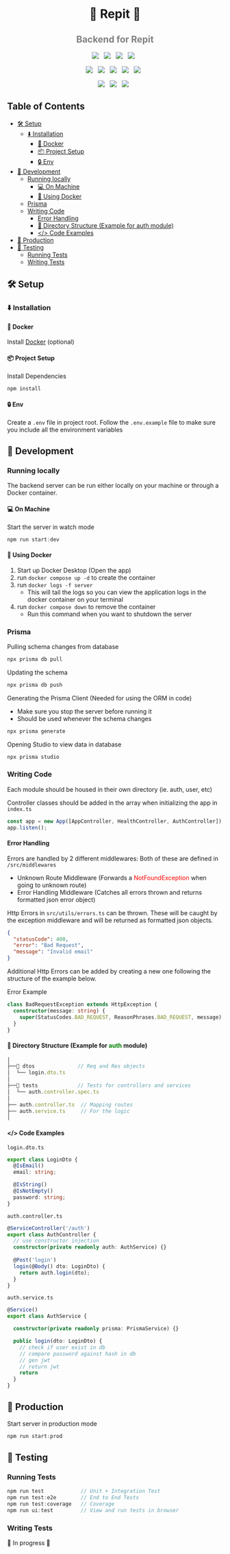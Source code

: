 <h1 align='center'>🍚 Repit 🍚</h1>

<h2 align='center' style='color:gray'>Backend for Repit</h2>


<p align='center'>
  <img src="https://img.shields.io/badge/-express.js-%23404d59?style=for-the-badge&logo=Express&logoColor=%2361DAFB" />&nbsp;&nbsp;
  <img src="https://img.shields.io/badge/-TypeScript-007ACC?style=for-the-badge&logo=TypeScript&logoColor=fff" />&nbsp;&nbsp;
  <img src="https://img.shields.io/badge/node.js-6DA55F?style=for-the-badge&logo=node.js&logoColor=white" />&nbsp;&nbsp;
  <img src="https://img.shields.io/badge/-NPM-CB3837?style=for-the-badge&logo=NPM&logoColor=fff" />&nbsp;&nbsp;
</p>
<p align='center'>
  <img src="https://img.shields.io/badge/-Docker-2496ED?style=for-the-badge&logo=Docker&logoColor=fff" />&nbsp;&nbsp;
  <img src="https://img.shields.io/badge/NODEMON-%23323330.svg?style=for-the-badge&logo=nodemon&logoColor=%BBDEAD" />&nbsp;&nbsp;
  <img src="https://img.shields.io/badge/-ESLint-4B32C3?style=for-the-badge&logo=ESLint&logoColor=fff" />&nbsp;&nbsp;
  <img src="https://img.shields.io/badge/-Prettier-F7B93E?style=for-the-badge&logo=Prettier&logoColor=000" />&nbsp;&nbsp;
  <img src="https://img.shields.io/badge/-vitest-C21325?style=for-the-badge&logo=vitest&logoColor=fff" />&nbsp;&nbsp;
</p>
<p align='center'>
  <img src="https://img.shields.io/badge/-MySQL-4479A1?style=for-the-badge&logo=MySQL&logoColor=fff" />&nbsp;&nbsp;
  <img src="https://img.shields.io/badge/-Prisma-22314a?style=for-the-badge&logo=Prisma&logoColor=fff" />&nbsp;&nbsp;
  <img src="https://img.shields.io/badge/webpack-2B3A42.svg?style=for-the-badge&logo=webpack&logoColor=8dd6f9" />&nbsp;&nbsp;
</p>

<h2>Table of Contents</h2>

- [🛠️ Setup](#️-setup)
  - [⬇️ Installation](#️-installation)
    - [🐳 Docker](#-docker)
    - [📦 Project Setup](#-project-setup)
    - [🔒 Env](#-env)
- [🚀 Development](#-development)
  - [Running locally](#running-locally)
    - [💻 On Machine](#-on-machine)
    - [🐳 Using Docker](#-using-docker)
  - [Prisma](#prisma)
  - [Writing Code](#writing-code)
    - [Error Handling](#error-handling)
    - [📂 Directory Structure (Example for auth module)](#-directory-structure-example-for-auth-module)
    - [\</\> Code Examples](#-code-examples)
- [🚀 Production](#-production)
- [🧪 Testing](#-testing)
  - [Running Tests](#running-tests)
  - [Writing Tests](#writing-tests)

## 🛠️ Setup
### ⬇️ Installation

#### 🐳 Docker
Install [Docker](https://docs.docker.com/desktop/install/linux-install/) (optional)

#### 📦 Project Setup
Install Dependencies
```javascript
npm install
```
#### 🔒 Env
Create a `.env` file in project root. Follow the `.env.example` file to make sure you include all the environment variables

## 🚀 Development

### Running locally
The backend server can be run either locally on your machine or
through a Docker container.

#### 💻 On Machine
Start the server in watch mode
```javascript
npm run start:dev
```
#### 🐳 Using Docker
1. Start up Docker Desktop (Open the app)
2. run `docker compose up -d` to create the container
3. run `docker logs -f server` 
   - This will tail the logs so you can view the application logs in the docker container on your terminal
4. run `docker compose down` to remove the container
   - Run this command when you want to shutdown the server

### Prisma
Pulling schema changes from database
```javascript
npx prisma db pull
```
Updating the schema
```javascript
npx prisma db push
```

Generating the Prisma Client (Needed for using the ORM in code)
- Make sure you stop the server before running it
- Should be used whenever the schema changes
```javascript
npx prisma generate
```

Opening Studio to view data in database
```typescript
npx prisma studio
```

### Writing Code
<p>
Each module should be housed in their own directory (ie. auth, user, etc)
</p>

Controller classes should be added in the array when initializing the app in `index.ts`
```typescript
const app = new App([AppController, HealthController, AuthController]);
app.listen();
```


#### Error Handling

Errors are handled by 2 different middlewares:
Both of these are defined in `/src/middlewares`
- Unknown Route Middleware (Forwards a <span style='color:red'>NotFoundException</span> when going to unknown route)
- Error Handling Middleware (Catches all errors thrown and returns formatted json error object)

Http Errors in `src/utils/errors.ts` can be thrown. These will be caught by the exception middleware and will be returned as formatted json objects.

```json
{
  "statusCode": 400,
  "error": "Bad Request",
  "message": "Invalid email"
}
```

Additional Http Errors can be added by creating a new one following the structure of the example below.

Error Example
```typescript
class BadRequestException extends HttpException {
  constructor(message: string) {
    super(StatusCodes.BAD_REQUEST, ReasonPhrases.BAD_REQUEST, message);
  }
}
```

#### 📂 Directory Structure (Example for <span style='color:green'>auth</span> module)
```javascript
│
├──📂 dtos              // Req and Res objects
│  └── login.dto.ts      
│  
├──📂 tests             // Tests for controllers and services
│  └── auth.controller.spec.ts     
│  
├── auth.controller.ts  // Mapping routes
├── auth.service.ts     // For the logic
│  
```

#### </> Code Examples
`login.dto.ts`
```typescript
export class LoginDto {
  @IsEmail()
  email: string;

  @IsString()
  @IsNotEmpty()
  password: string;
}
```

`auth.controller.ts`
```typescript
@ServiceController('/auth')
export class AuthController {
  // use constructor injection
  constructor(private readonly auth: AuthService) {}
  
  @Post('login')
  login(@Body() dto: LoginDto) {
    return auth.login(dto);
  }
}

```

`auth.service.ts`
```typescript
@Service()
export class AuthService {

  constructor(private readonly prisma: PrismaService) {}

  public login(dto: LoginDto) {
    // check if user exist in db
    // compare password against hash in db
    // gen jwt
    // return jwt
    return
  }
}

```

## 🚀 Production

Start server in production mode
```javascript
npm run start:prod
```

## 🧪 Testing

### Running Tests
```javascript
npm run test            // Unit + Integration Test
npm run test:e2e        // End to End Tests
npm run test:coverage   // Coverage
npm run ui:test         // View and run tests in browser
```

### Writing Tests
🚧 In progress 🚧

